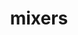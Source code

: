 ---
title: mixers
permalink: /docs/StandardLibrary#mixers
parent: Standard Library
has_children: false
nav_order: {navOrder}
---